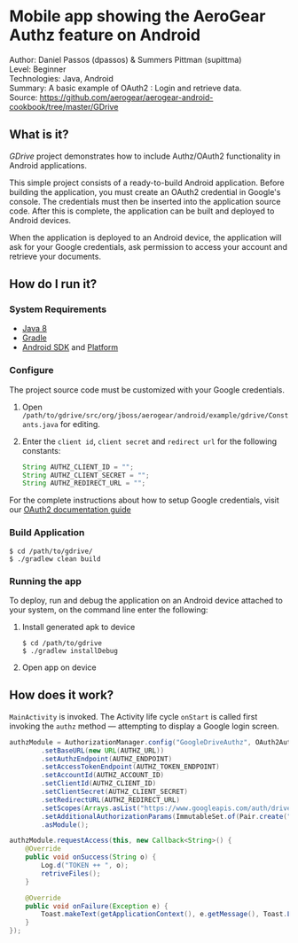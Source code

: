 # Mobile app showing the AeroGear Authz feature on Android

Author: Daniel Passos (dpassos) & Summers Pittman (supittma)   
Level: Beginner   
Technologies: Java, Android   
Summary: A basic example of OAuth2 : Login and retrieve data.   
Source: https://github.com/aerogear/aerogear-android-cookbook/tree/master/GDrive

## What is it?

_GDrive_ project demonstrates how to include Authz/OAuth2 functionality in Android applications.

This simple project consists of a ready-to-build Android application. Before building the application, you must create an OAuth2 credential in Google's console. The credentials must then be inserted into the application source code. After this is complete, the application can be built and deployed to Android devices.

When the application is deployed to an Android device, the application will ask for your Google credentials, ask permission to access your account and retrieve your documents.

## How do I run it?

### System Requirements

* [Java 8](http://www.oracle.com/technetwork/java/javase/downloads/index.html)
* [Gradle](http://www.gradle.org/)
* [Android SDK](https://developer.android.com/sdk/index.html) and [Platform](http://developer.android.com/tools/revisions/platforms.html)

### Configure

The project source code must be customized with your Google credentials.

1. Open ```/path/to/gdrive/src/org/jboss/aerogear/android/example/gdrive/Constants.java``` for editing.
1. Enter the ```client id```, ```client secret``` and ```redirect url``` for the following constants:

    ```java
    String AUTHZ_CLIENT_ID = "";
    String AUTHZ_CLIENT_SECRET = "";
    String AUTHZ_REDIRECT_URL = "";
    ```

For the complete instructions about how to setup Google credentials, visit our [OAuth2 documentation guide](https://aerogear.org/docs/guides/security/oauth2-guide/#Google)

### Build Application

```shell
$ cd /path/to/gdrive/
$ ./gradlew clean build
```

### Running the app

To deploy, run and debug the application on an Android device attached to your system, on the command line enter the following:

1. Install generated apk to device

    ```shell
    $ cd /path/to/gdrive
    $ ./gradlew installDebug
    ```
1. Open app on device

## How does it work?

```MainActivity``` is invoked. The Activity life cycle ```onStart``` is called first invoking the ```authz``` method — attempting to display a Google login screen.

```java
authzModule = AuthorizationManager.config("GoogleDriveAuthz", OAuth2AuthorizationConfiguration.class)
        .setBaseURL(new URL(AUTHZ_URL))
        .setAuthzEndpoint(AUTHZ_ENDPOINT)
        .setAccessTokenEndpoint(AUTHZ_TOKEN_ENDPOINT)
        .setAccountId(AUTHZ_ACCOUNT_ID)
        .setClientId(AUTHZ_CLIENT_ID)
        .setClientSecret(AUTHZ_CLIENT_SECRET)
        .setRedirectURL(AUTHZ_REDIRECT_URL)
        .setScopes(Arrays.asList("https://www.googleapis.com/auth/drive"))
        .setAdditionalAuthorizationParams(ImmutableSet.of(Pair.create("access_type", "offline")))
        .asModule();

authzModule.requestAccess(this, new Callback<String>() {
    @Override
    public void onSuccess(String o) {
        Log.d("TOKEN ++ ", o);
        retriveFiles();
    }

    @Override
    public void onFailure(Exception e) {
        Toast.makeText(getApplicationContext(), e.getMessage(), Toast.LENGTH_LONG).show();
    }
});
```
